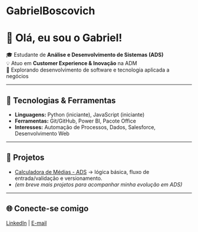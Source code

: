# GabrielBoscovich
# 👋 Olá, eu sou o Gabriel!

🎓 Estudante de **Análise e Desenvolvimento de Sistemas (ADS)**  
💡 Atuo em **Customer Experience & Inovação** na ADM  
🚀 Explorando desenvolvimento de software e tecnologia aplicada a negócios  

---

## 🔧 Tecnologias & Ferramentas
- **Linguagens:** Python (iniciante), JavaScript (iniciante)  
- **Ferramentas:** Git/GitHub, Power BI, Pacote Office  
- **Interesses:** Automação de Processos, Dados, Salesforce, Desenvolvimento Web  

---

## 📌 Projetos
- [Calculadora de Médias - ADS](https://github.com/Oogabb/calculadora-medias) → lógica básica, fluxo de entrada/validação e versionamento.
- *(em breve mais projetos para acompanhar minha evolução em ADS)*  

---

## 🌐 Conecte-se comigo
[LinkedIn](https://www.linkedin.com/in/seu-link) | [E-mail](mailto:seu-email)
